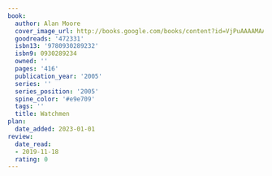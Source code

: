 ```yaml
---
book:
  author: Alan Moore
  cover_image_url: http://books.google.com/books/content?id=VjPuAAAAMAAJ&printsec=frontcover&img=1&zoom=1&source=gbs_api
  goodreads: '472331'
  isbn13: '9780930289232'
  isbn9: 0930289234
  owned: ''
  pages: '416'
  publication_year: '2005'
  series: ''
  series_position: '2005'
  spine_color: '#e9e709'
  tags: ''
  title: Watchmen
plan:
  date_added: 2023-01-01
review:
  date_read:
  - 2019-11-18
  rating: 0
---
```

